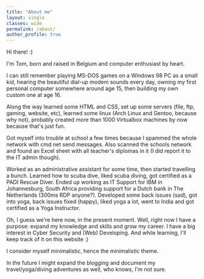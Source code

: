 ```yaml
---
title: "About me"
layout: single
classes: wide
permalink: /about/
author_profile: true
---
```


Hi there! :) 

I'm Tom, born and raised in Belgium and computer enthusiast by heart.

I can still remember playing MS-DOS games on a Windows 98 PC as a small kid, hearing the beautiful dial-up modem sounds every day, owning my first personal computer somewhere around age 15, then building my own custom one at age 16.

Along the way learned some HTML and CSS, set up some servers (file, ftp, gaming, website, etc), learned some linux (Arch Linux and Gentoo, because why not), probably created more than 1000 Virtualbox machines by now because that's just fun.

Got myself into trouble at school a few times because I spammed the whole network with cmd net send messages. Also scanned the schools network and found an Excel sheet with all teacher's diplomas in it (I did report it to the IT admin though). 

Worked as an administrative assistant for some time, then started travelling a bunch. Learned how to scuba dive, liked scuba diving, got certified as a PADI Rescue Diver. Ended up working as IT Support for IBM in Johannesburg, South Africa providing support for a Dutch bank in The Netherlands (300ms RDP anyone?). Developed some back issues (sad), got into yoga, back issues fixed (happy), liked yoga a lot, went to India and got certified as a Yoga Instructor.

Oh, I guess we're here now, in the present moment. Well, right now I have a purpose: expand my knowledge and skills and grow my career.
I have a big interest in Cyber Security and (Web) Developing.
And while learning, I'll keep track of it on this website :)

I consider myself minimalistic, hence the minimalistic theme.

In the future I might expand the blogging and document my travel/yoga/diving adventures as well, who knows, I'm not sure.